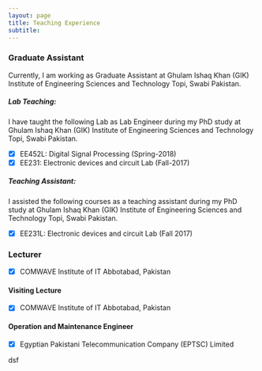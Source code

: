 ```yaml
---
layout: page
title: Teaching Experience
subtitle: 
---
```





### Graduate Assistant

Currently, I am working as Graduate Assistant at Ghulam Ishaq Khan (GIK) Institute of Engineering Sciences and Technology Topi, Swabi Pakistan.

##### Lab Teaching:

I have taught the following Lab as Lab Engineer during my PhD study at Ghulam Ishaq Khan (GIK) Institute of Engineering Sciences and Technology Topi, Swabi Pakistan.

- [x] EE452L: Digital Signal Processing (Spring-2018)
- [x] EE231: Electronic devices and circuit Lab (Fall-2017)

##### Teaching Assistant:

I assisted the following courses as a teaching assistant during my PhD study at Ghulam Ishaq Khan (GIK) Institute of Engineering Sciences and Technology Topi, Swabi Pakistan.

- [x] EE231L:  Electronic devices and circuit Lab (Fall 2017)

### Lecturer

- [x] COMWAVE Institute of IT Abbotabad, Pakistan

#### Visiting Lecture

- [x] COMWAVE Institute of IT Abbotabad, Pakistan

#### Operation and Maintenance Engineer

- [x] Egyptian Pakistani Telecommunication Company (EPTSC) Limited






































dsf
